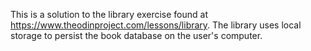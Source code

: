 This is a solution to the library exercise found at https://www.theodinproject.com/lessons/library. The library uses local storage to persist the book database on the user's computer.
